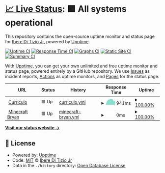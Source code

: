 # [📈 Live Status](https://iberejr.github.io/checkpages): <!--live status--> **🟩 All systems operational**

This repository contains the open-source uptime monitor and status page for [Ibere Di Tizio Jr](https://iberejr.github.io/checkpages), powered by [Upptime](https://github.com/upptime/upptime).

[![Uptime CI](https://github.com/iberejr/checkpages/workflows/Uptime%20CI/badge.svg)](https://github.com/iberejr/checkpages/actions?query=workflow%3A%22Uptime+CI%22)
[![Response Time CI](https://github.com/iberejr/checkpages/workflows/Response%20Time%20CI/badge.svg)](https://github.com/iberejr/checkpages/actions?query=workflow%3A%22Response+Time+CI%22)
[![Graphs CI](https://github.com/iberejr/checkpages/workflows/Graphs%20CI/badge.svg)](https://github.com/iberejr/checkpages/actions?query=workflow%3A%22Graphs+CI%22)
[![Static Site CI](https://github.com/iberejr/checkpages/workflows/Static%20Site%20CI/badge.svg)](https://github.com/iberejr/checkpages/actions?query=workflow%3A%22Static+Site+CI%22)
[![Summary CI](https://github.com/iberejr/checkpages/workflows/Summary%20CI/badge.svg)](https://github.com/iberejr/checkpages/actions?query=workflow%3A%22Summary+CI%22)

With [Upptime](https://upptime.js.org), you can get your own unlimited and free uptime monitor and status page, powered entirely by a GitHub repository. We use [Issues](https://github.com/iberejr/checkpages/issues) as incident reports, [Actions](https://github.com/iberejr/checkpages/actions) as uptime monitors, and [Pages](https://iberejr.github.io/checkpages) for the status page.

<!--start: status pages-->
<!-- This summary is generated by Upptime (https://github.com/upptime/upptime) -->
<!-- Do not edit this manually, your changes will be overwritten -->
<!-- prettier-ignore -->
| URL | Status | History | Response Time | Uptime |
| --- | ------ | ------- | ------------- | ------ |
| <img alt="" src="https://favicons.githubusercontent.com/cv.ibworks.com.br" height="13"> [Curriculo](https://cv.ibworks.com.br) | 🟩 Up | [curriculo.yml](https://github.com/IbereJr/checkpages/commits/HEAD/history/curriculo.yml) | <details><summary><img alt="Response time graph" src="./graphs/curriculo/response-time-week.png" height="20"> 941ms</summary><br><a href="https://IbereJr.github.io/checkpages/history/curriculo"><img alt="Response time 905" src="https://img.shields.io/endpoint?url=https%3A%2F%2Fraw.githubusercontent.com%2FIbereJr%2Fcheckpages%2FHEAD%2Fapi%2Fcurriculo%2Fresponse-time.json"></a><br><a href="https://IbereJr.github.io/checkpages/history/curriculo"><img alt="24-hour response time 978" src="https://img.shields.io/endpoint?url=https%3A%2F%2Fraw.githubusercontent.com%2FIbereJr%2Fcheckpages%2FHEAD%2Fapi%2Fcurriculo%2Fresponse-time-day.json"></a><br><a href="https://IbereJr.github.io/checkpages/history/curriculo"><img alt="7-day response time 941" src="https://img.shields.io/endpoint?url=https%3A%2F%2Fraw.githubusercontent.com%2FIbereJr%2Fcheckpages%2FHEAD%2Fapi%2Fcurriculo%2Fresponse-time-week.json"></a><br><a href="https://IbereJr.github.io/checkpages/history/curriculo"><img alt="30-day response time 908" src="https://img.shields.io/endpoint?url=https%3A%2F%2Fraw.githubusercontent.com%2FIbereJr%2Fcheckpages%2FHEAD%2Fapi%2Fcurriculo%2Fresponse-time-month.json"></a><br><a href="https://IbereJr.github.io/checkpages/history/curriculo"><img alt="1-year response time 905" src="https://img.shields.io/endpoint?url=https%3A%2F%2Fraw.githubusercontent.com%2FIbereJr%2Fcheckpages%2FHEAD%2Fapi%2Fcurriculo%2Fresponse-time-year.json"></a></details> | <details><summary><a href="https://IbereJr.github.io/checkpages/history/curriculo">100.00%</a></summary><a href="https://IbereJr.github.io/checkpages/history/curriculo"><img alt="All-time uptime 72.90%" src="https://img.shields.io/endpoint?url=https%3A%2F%2Fraw.githubusercontent.com%2FIbereJr%2Fcheckpages%2FHEAD%2Fapi%2Fcurriculo%2Fuptime.json"></a><br><a href="https://IbereJr.github.io/checkpages/history/curriculo"><img alt="24-hour uptime 100.00%" src="https://img.shields.io/endpoint?url=https%3A%2F%2Fraw.githubusercontent.com%2FIbereJr%2Fcheckpages%2FHEAD%2Fapi%2Fcurriculo%2Fuptime-day.json"></a><br><a href="https://IbereJr.github.io/checkpages/history/curriculo"><img alt="7-day uptime 100.00%" src="https://img.shields.io/endpoint?url=https%3A%2F%2Fraw.githubusercontent.com%2FIbereJr%2Fcheckpages%2FHEAD%2Fapi%2Fcurriculo%2Fuptime-week.json"></a><br><a href="https://IbereJr.github.io/checkpages/history/curriculo"><img alt="30-day uptime 90.25%" src="https://img.shields.io/endpoint?url=https%3A%2F%2Fraw.githubusercontent.com%2FIbereJr%2Fcheckpages%2FHEAD%2Fapi%2Fcurriculo%2Fuptime-month.json"></a><br><a href="https://IbereJr.github.io/checkpages/history/curriculo"><img alt="1-year uptime 72.90%" src="https://img.shields.io/endpoint?url=https%3A%2F%2Fraw.githubusercontent.com%2FIbereJr%2Fcheckpages%2FHEAD%2Fapi%2Fcurriculo%2Fuptime-year.json"></a></details>
| <img alt="" src="https://favicons.githubusercontent.com/null" height="13"> [Minecraft Bryan](mcraft.ibworks.com.br) | 🟩 Up | [minecraft-bryan.yml](https://github.com/IbereJr/checkpages/commits/HEAD/history/minecraft-bryan.yml) | <details><summary><img alt="Response time graph" src="./graphs/minecraft-bryan/response-time-week.png" height="20"> 0ms</summary><br><a href="https://IbereJr.github.io/checkpages/history/minecraft-bryan"><img alt="Response time 181" src="https://img.shields.io/endpoint?url=https%3A%2F%2Fraw.githubusercontent.com%2FIbereJr%2Fcheckpages%2FHEAD%2Fapi%2Fminecraft-bryan%2Fresponse-time.json"></a><br><a href="https://IbereJr.github.io/checkpages/history/minecraft-bryan"><img alt="24-hour response time 0" src="https://img.shields.io/endpoint?url=https%3A%2F%2Fraw.githubusercontent.com%2FIbereJr%2Fcheckpages%2FHEAD%2Fapi%2Fminecraft-bryan%2Fresponse-time-day.json"></a><br><a href="https://IbereJr.github.io/checkpages/history/minecraft-bryan"><img alt="7-day response time 0" src="https://img.shields.io/endpoint?url=https%3A%2F%2Fraw.githubusercontent.com%2FIbereJr%2Fcheckpages%2FHEAD%2Fapi%2Fminecraft-bryan%2Fresponse-time-week.json"></a><br><a href="https://IbereJr.github.io/checkpages/history/minecraft-bryan"><img alt="30-day response time 183" src="https://img.shields.io/endpoint?url=https%3A%2F%2Fraw.githubusercontent.com%2FIbereJr%2Fcheckpages%2FHEAD%2Fapi%2Fminecraft-bryan%2Fresponse-time-month.json"></a><br><a href="https://IbereJr.github.io/checkpages/history/minecraft-bryan"><img alt="1-year response time 181" src="https://img.shields.io/endpoint?url=https%3A%2F%2Fraw.githubusercontent.com%2FIbereJr%2Fcheckpages%2FHEAD%2Fapi%2Fminecraft-bryan%2Fresponse-time-year.json"></a></details> | <details><summary><a href="https://IbereJr.github.io/checkpages/history/minecraft-bryan">100.00%</a></summary><a href="https://IbereJr.github.io/checkpages/history/minecraft-bryan"><img alt="All-time uptime 100.00%" src="https://img.shields.io/endpoint?url=https%3A%2F%2Fraw.githubusercontent.com%2FIbereJr%2Fcheckpages%2FHEAD%2Fapi%2Fminecraft-bryan%2Fuptime.json"></a><br><a href="https://IbereJr.github.io/checkpages/history/minecraft-bryan"><img alt="24-hour uptime 100.00%" src="https://img.shields.io/endpoint?url=https%3A%2F%2Fraw.githubusercontent.com%2FIbereJr%2Fcheckpages%2FHEAD%2Fapi%2Fminecraft-bryan%2Fuptime-day.json"></a><br><a href="https://IbereJr.github.io/checkpages/history/minecraft-bryan"><img alt="7-day uptime 100.00%" src="https://img.shields.io/endpoint?url=https%3A%2F%2Fraw.githubusercontent.com%2FIbereJr%2Fcheckpages%2FHEAD%2Fapi%2Fminecraft-bryan%2Fuptime-week.json"></a><br><a href="https://IbereJr.github.io/checkpages/history/minecraft-bryan"><img alt="30-day uptime 100.00%" src="https://img.shields.io/endpoint?url=https%3A%2F%2Fraw.githubusercontent.com%2FIbereJr%2Fcheckpages%2FHEAD%2Fapi%2Fminecraft-bryan%2Fuptime-month.json"></a><br><a href="https://IbereJr.github.io/checkpages/history/minecraft-bryan"><img alt="1-year uptime 100.00%" src="https://img.shields.io/endpoint?url=https%3A%2F%2Fraw.githubusercontent.com%2FIbereJr%2Fcheckpages%2FHEAD%2Fapi%2Fminecraft-bryan%2Fuptime-year.json"></a></details>

<!--end: status pages-->

[**Visit our status website →**](https://iberejr.github.io/checkpages)

## 📄 License

- Powered by: [Upptime](https://github.com/upptime/upptime)
- Code: [MIT](./LICENSE) © [Ibere Di Tizio Jr](https://iberejr.github.io/checkpages)
- Data in the `./history` directory: [Open Database License](https://opendatacommons.org/licenses/odbl/1-0/)
